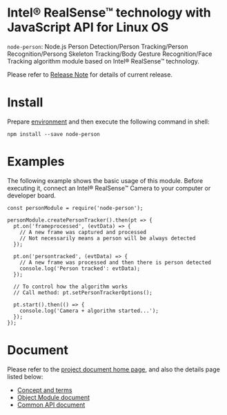 # Intel® RealSense™ technology with JavaScript API for Linux OS

`node-person`: Node.js Person Detection/Person Tracking/Person Recognition/Persong Skeleton Tracking/Body Gesture Recognition/Face Tracking algorithm module based on Intel® RealSense™ technology.

Please refer to [Release Note](https://github.com/01org/node-realsense/releases) for details of current release.

# Install
Prepare [environment](https://01org.github.io/node-realsense/doc/setup_environment.html) and then execute the following command in shell:
```
npm install --save node-person
```

# Examples
The following example shows the basic usage of this module. Before executing it, connect an Intel® RealSense™ Camera to your computer or developer board.

```
const personModule = require('node-person');

personModule.createPersonTracker().then(pt => {
  pt.on('frameprocessed', (evtData) => {
    // A new frame was captured and processed
    // Not necessarily means a person will be always detected
  });

  pt.on('persontracked', (evtData) => {
    // A new frame was processed and then there is person detected
    console.log('Person tracked': evtData);
  });

  // To control how the algorithm works
  // Call method: pt.setPersonTrackerOptions();

  pt.start().then(() => {
    console.log('Camera + algorithm started...');
  });
});
```

# Document
Please refer to the [project document home page](https://01org.github.io/node-realsense/), and also the details page listed below:
- [Concept and terms](https://software.intel.com/sites/products/realsense/person/developer_guide.html#Introduction)
- [Object Module document](https://01org.github.io/node-realsense/doc/spec/person-tracking.html)
- [Common API document](https://01org.github.io/node-realsense/doc/spec/common.html)
